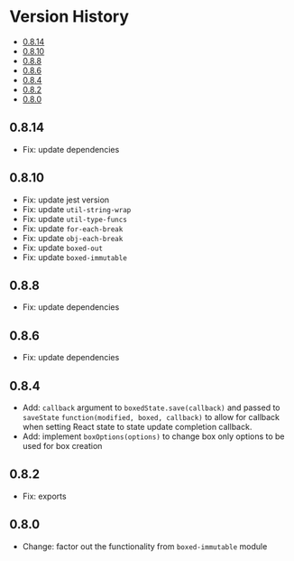 # Version History

[TOC]: # " "

- [0.8.14](#0814)
- [0.8.10](#0810)
- [0.8.8](#088)
- [0.8.6](#086)
- [0.8.4](#084)
- [0.8.2](#082)
- [0.8.0](#080)


## 0.8.14

* Fix: update dependencies

## 0.8.10

* Fix: update jest version
* Fix: update `util-string-wrap`
* Fix: update `util-type-funcs`
* Fix: update `for-each-break`
* Fix: update `obj-each-break`
* Fix: update `boxed-out`
* Fix: update `boxed-immutable`

## 0.8.8

* Fix: update dependencies

## 0.8.6

* Fix: update dependencies

## 0.8.4

* Add: `callback` argument to `boxedState.save(callback)` and passed to `saveState`
  `function(modified, boxed, callback)` to allow for callback when setting React state to state
  update completion callback.
* Add: implement `boxOptions(options)` to change box only options to be used for box creation

## 0.8.2

* Fix: exports

## 0.8.0

* Change: factor out the functionality from `boxed-immutable` module

